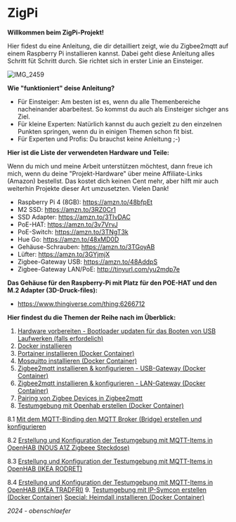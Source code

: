 # ZigPi

**Willkommen beim ZigPi-Projekt!**

Hier fidest du eine Anleitung, die dir detailliert zeigt, wie du Zigbee2mqtt auf einem Raspberry Pi installieren kannst. Dabei geht diese Anleitung alles Schritt füt Schritt durch. Sie richtet sich in erster Linie an Einsteiger.


![IMG_2459](https://github.com/obenschlaefer/beepi/assets/79227566/d1ced44a-cbcc-4d95-84e9-95ad60ac32a1)


**Wie "funktioniert" deise Anleitung?**

- Für Einsteiger: Am besten ist es, wenn du alle Themenbereiche nacheinander abarbeitest. So kommst du auch als Einsteiger sichger ans Ziel. 
- Für kleine Experten: Natürlich kannst du auch gezielt zu den einzelnen Punkten springen, wenn du in einigen Themen schon fit bist.
- Für Experten und Profis: Du brauchst keine Anleitung ;-)

**Hier ist die Liste der verwendeten Hardware und Teile:**

Wenn du mich und meine Arbeit unterstützen möchtest, dann freue ich mich, wenn du deine "Projekt-Hardware" über meine Affiliate-Links (Amazon) bestellst. Das kostet dich keinen Cent mehr, aber hilft mir auch weiterhin Projekte dieser Art umzusetzten. Vielen Dank!

- Raspberry Pi 4 (8GB): https://amzn.to/48bfpEt
- M2 SSD: https://amzn.to/3RZ0Cr1
- SSD Adapter: https://amzn.to/3TIvDAC
- PoE-HAT: https://amzn.to/3v7VrvJ
- PoE-Switch: https://amzn.to/3TNgT3k
- Hue Go: https://amzn.to/48xMD0D
- Gehäuse-Schrauben: https://amzn.to/3TGoyAB
- Lüfter: https://amzn.to/3GYjmjX
- Zigbee-Gateway USB: https://amzn.to/48AddpS
- Zigbee-Gateway LAN/PoE: http://tinyurl.com/yu2mdp7e


**Das Gehäuse für den Raspberry-Pi mit Platz für den POE-HAT und den M.2 Adapter (3D-Druck-files):**

- https://www.thingiverse.com/thing:6266712

**Hier findest du die Themen der Reihe nach im Überblick:**

1. [Hardware vorbereiten - Bootloader updaten für das Booten von USB Laufwerken (falls erfordelich)](https://github.com/obenschlaefer/beepi/blob/main/1.%20Hardware%20vorbereiten.md)
2. [Docker installieren](https://github.com/obenschlaefer/beepi/blob/main/2.%20Docker%20installieren.md)
3. [Portainer installieren (Docker Container)](https://github.com/obenschlaefer/beepi/blob/main/3.%20Portainer%20installieren.md)
4. [Mosquitto installieren (Docker Container)](https://github.com/obenschlaefer/beepi/blob/main/4.%20Mosquitto%20installieren%20(Docker%20Container).md)
5. [Zigbee2mqtt installieren & konfigurieren - USB-Gateway (Docker Container)](https://github.com/obenschlaefer/beepi/blob/main/5.%20Zigbee2MQTT%20installieren%20(USB-Gateway).md)
6. [Zigbee2mqtt installieren & konfigurieren - LAN-Gateway (Docker Container)](https://github.com/obenschlaefer/beepi/blob/main/6.%20Zigbee2MQTT%20installieren%20(LAN-Gateway).md)
7. [Pairing von Zigbee Devices in Zigbee2mqtt](https://github.com/obenschlaefer/ZigPi/blob/main/7.%20Pairing%20von%20Zigbee%20Devices%20in%20Zigbee2mqtt.md)
8. [Testumgebung mit Openhab erstellen (Docker Container)](https://github.com/obenschlaefer/ZigPi/blob/main/8.%20Testumgebung%20mit%20Openhab%20erstellen.md)

8.1 [Mit dem MQTT-Binding den MQTT Broker (Bridge) erstellen und konfigurieren](https://github.com/obenschlaefer/ZigPi/blob/main/8.1%20MQTT-Binding%20MQTT%20Broker%20(Bridge)%20erstellen.md)

8.2 [Erstellung und Konfiguration der Testumgebung mit MQTT-Items in OpenHAB (NOUS A1Z Zigbeee Steckdose)](https://github.com/obenschlaefer/ZigPi/blob/main/8.2%20Nous%20A1Z%20OpenHAB%20integration.md)

8.3 [Erstellung und Konfiguration der Testumgebung mit MQTT-Items in OpenHAB (IKEA RODRET)](https://github.com/obenschlaefer/ZigPi/blob/main/8.3%20IKEA%20RODRET%20(Taster)%20OpenHAB%20integration.md)

8.4 [Erstellung und Konfiguration der Testumgebung mit MQTT-Items in OpenHAB (IKEA TRADFRI)](https://github.com/obenschlaefer/ZigPi/blob/main/8.4%20IKEA%20TRADFRI%20(Steckdose)%20OpenHAB%20integration.md)
9. [Testumgebung mit IP-Symcon erstellen (Docker Container)](https://github.com/obenschlaefer/beepi/blob/main/9.%20Testumgebung%20mit%20IP-Symcon%20erstellen.md)
[Special: Heimdall installieren (Docker Container)](https://github.com/obenschlaefer/ZigPi/blob/main/Special%3A%20Heimdall%20installieren.md)


*2024 - obenschlaefer*












